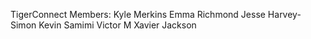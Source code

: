 
TigerConnect 
	Members: 
    Kyle Merkins 
    Emma Richmond 
    Jesse Harvey-Simon 
    Kevin Samimi 
    Victor M 
    Xavier Jackson